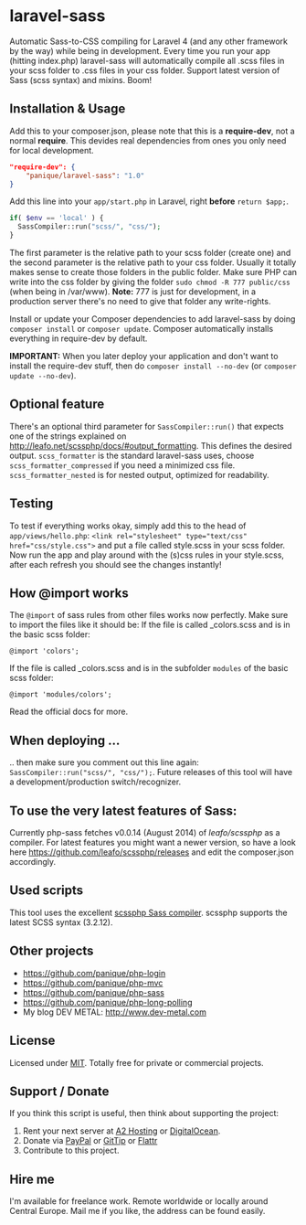 laravel-sass
============

Automatic Sass-to-CSS compiling for Laravel 4 (and any other framework by the way) while being in development.
Every time you run your app (hitting index.php) laravel-sass will automatically compile all .scss files in your scss
folder to .css files in your css folder. Support latest version of Sass (scss syntax) and mixins. Boom!

## Installation & Usage

Add this to your composer.json, please note that this is a **require-dev**, not a normal **require**. This devides
real dependencies from ones you only need for local development.

```json
"require-dev": {
    "panique/laravel-sass": "1.0"
}
```

Add this line into your `app/start.php` in Laravel, right **before** `return $app;`.

```php
if( $env == 'local' ) {
  SassCompiler::run("scss/", "css/");
}
```

The first parameter is the relative path to your scss folder (create one) and the second parameter is the relative
path to your css folder. Usually it totally makes sense to create those folders in the public folder.
Make sure PHP can write into the css folder by giving the folder
`sudo chmod -R 777 public/css` (when being in /var/www).
**Note:** 777 is just for development, in a production server there's no need to give that folder any write-rights.

Install or update your Composer dependencies to add laravel-sass by doing `composer install` or `composer update`.
Composer automatically installs everything in require-dev by default.

**IMPORTANT:** When you later deploy your application and don't want to install the require-dev stuff, then do
`composer install --no-dev` (or `composer update --no-dev`).

## Optional feature

There's an optional third parameter for `SassCompiler::run()` that expects one of the strings explained on
http://leafo.net/scssphp/docs/#output_formatting. This defines the desired output. `scss_formatter` is the standard
laravel-sass uses, choose `scss_formatter_compressed` if you need a minimized css file. `scss_formatter_nested` is
for nested output, optimized for readability.

## Testing

To test if everything works okay, simply add this to the head of `app/views/hello.php`:
`<link rel="stylesheet" type="text/css" href="css/style.css">` and put a file called style.scss in your scss folder.
Now run the app and play around with the (s)css rules in your style.scss, after each refresh you should see the changes
instantly!

## How @import works

The `@import` of sass rules from other files works now perfectly. Make sure to import the files like it should be:
If the file is called _colors.scss and is in the basic scss folder:
```
@import 'colors';
```
If the file is called _colors.scss and is in the subfolder `modules` of the basic scss folder:
```
@import 'modules/colors';
```
Read the official docs for more.

## When deploying ...

.. then make sure you comment out this line again: `SassCompiler::run("scss/", "css/");`. Future releases of this
tool will have a development/production switch/recognizer.

## To use the very latest features of Sass:

Currently php-sass fetches v0.0.14 (August 2014) of *leafo/scssphp* as a compiler. For latest features you might want a
newer version, so have a look here https://github.com/leafo/scssphp/releases and edit the composer.json accordingly.

## Used scripts

This tool uses the excellent [scssphp Sass compiler](http://leafo.net/scssphp/).
scssphp supports the latest SCSS syntax (3.2.12).

## Other projects

- https://github.com/panique/php-login
- https://github.com/panique/php-mvc
- https://github.com/panique/php-sass
- https://github.com/panique/php-long-polling
- My blog DEV METAL: http://www.dev-metal.com

## License

Licensed under [MIT](http://www.opensource.org/licenses/mit-license.php). Totally free for private or commercial
projects.

## Support / Donate

If you think this script is useful, then think about supporting the project:

1. Rent your next server at [A2 Hosting](http://www.a2hosting.com/4471.html) or
[DigitalOcean](https://www.digitalocean.com/?refcode=40d978532a20).
2. Donate via [PayPal](https://www.paypal.com/cgi-bin/webscr?cmd=_s-xclick&hosted_button_id=P5YLUK4MW3LDG)
   or [GitTip](https://www.gittip.com/Panique/)
   or [Flattr](https://flattr.com/submit/auto?user_id=panique&url=https%3A%2F%2Fgithub.com%2Fpanique%2Flaravel-sass)
3. Contribute to this project.

## Hire me

I'm available for freelance work. Remote worldwide or locally around Central Europe. Mail me if you like, the address
can be found easily.
